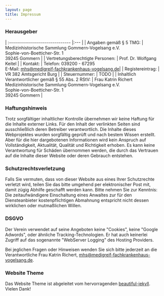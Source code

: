 ```yaml
---
layout: page
title: Impressum
---
```


### Herausgeber

| :------------------------------- |:--- |
| Angaben gemäß § 5 TMG:           | Medizinhistorische Sammlung Gommern-Vogelsang e.V.<br>Sophie-von-Boetticher-Str. 1<br>39245 Gommern |
| Vertretungsberechtigte Personen: | Prof. Dr. Wolfgang Keitel |
| Kontakt:                         | Telefon: 039200 - 67295<br>E-Mail: mhs@medigreif-fachkrankenhaus-vogelsang.de|
| Registereintrag:                 | VR 382 Amtsgericht Burg |
| Steuernummer:                    | TODO |
| Inhaltlich Verantwortlicher gemäß § 55 Abs. 2 RStV: | Frau Katrin Richert<br>Medizinhistorische Sammlung Gommern-Vogelsang e.V.<br>Sophie-von-Boetticher-Str. 1<br>39245 Gommern |

### Haftungshinweis

Trotz sorgfältiger inhaltlicher Kontrolle übernehmen wir keine Haftung für die 
Inhalte externer Links. Für den Inhalt der verlinkten Seiten sind ausschließlich 
deren Betreiber verantwortlich. Die Inhalte dieses Webprojektes wurden 
sorgfältig geprüft und nach bestem Wissen erstellt. Aber für die hier 
dargebotenen Informationen wird kein Anspruch auf Vollständigkeit, Aktualität, 
Qualität und Richtigkeit erhoben. Es kann keine Verantwortung für Schäden 
übernommen werden, die durch das Vertrauen auf die Inhalte dieser Website oder 
deren Gebrauch entstehen.

### Schutzrechtsverletzung

Falls Sie vermuten, dass von dieser Website aus eines Ihrer Schutzrechte 
verletzt wird, teilen Sie das bitte umgehend per elektronischer Post mit, damit 
zügig Abhilfe geschafft werden kann. Bitte nehmen Sie zur Kenntnis: 
Die zeitaufwändigere Einschaltung eines Anwaltes zur für den Diensteanbieter 
kostenpflichtigen Abmahnung entspricht nicht dessen wirklichen oder mutmaßlichen 
Willen.

### DSGVO

Der Verein verwendet auf seine Angeboten keine "Cookies", keine 
"Google Adwords", oder ähnliche Tracking-Technologien. Er hat auch keinerlei
Zugriff auf das sogenannte "WebServer Logging" des Hosting Providers.

Bei jeglichen Fragen oder Hinweisen wenden Sie sich bitte jederzeit an die 
Verantwortliche Frau Katrin Richert, mhs@medigreif-fachkrankenhaus-vogelsang.de.


### Website Theme

<!-- Please don't remove this, keep my open source work credited :) -->
Das Website Theme ist abgeleitet vom hervorragenden
[beautiful-jekyll](https://deanattali.com/beautiful-jekyll/).
Vielen Dank!